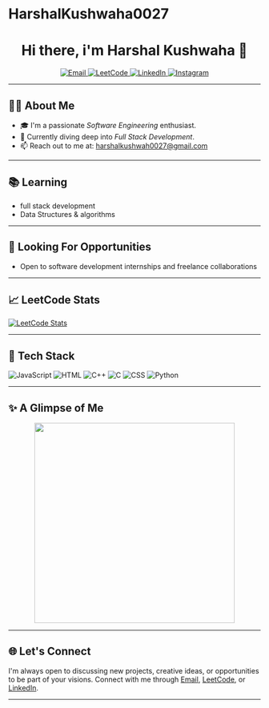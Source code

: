 # HarshalKushwaha0027

<h1 align="center">Hi there, i'm Harshal Kushwaha 👋</h1>

<p align="center">
  <a href="mailto:harshalkushwah0027@gmail.com">
    <img src="https://img.shields.io/badge/Email-harshalkushwah0027@gmail.com-red?style=flat-square&logo=gmail" alt="Email" />
  </a>
  <a href="https://leetcode.com/u/HarshalKushwaha/" target="_blank">
    <img src="https://img.shields.io/badge/LeetCode-HarshalKushwaha-orange?style=flat-square&logo=leetcode" alt="LeetCode" />
  </a>
  <a href="https://www.linkedin.com/in/harshal-kushwaha-46692124a/" target="_blank">
    <img src="https://img.shields.io/badge/LinkedIn-Harshal--Kushwaha--317b62271-blue?style=flat-square&logo=linkedin" alt="LinkedIn" />
  </a>
  <a href="https://www.instagram.com/harshal_kushwah_/" target="_blank">
    <img src="https://img.shields.io/badge/Instagram-@harshal_kushwah_-purple?style=flat-square&logo=instagram" alt="Instagram" />
  </a>
</p>

---

## 👨‍💻 About Me

- 🎓 I'm a passionate *Software Engineering* enthusiast.
- 🌱 Currently diving deep into *Full Stack Development*.
- 📫 Reach out to me at: [harshalkushwah0027@gmail.com](harshalkushwah0027@gmail.com)

---

## 📚 Learning

- full stack development
- Data Structures & algorithms 

---

## 💼 Looking For Opportunities

- Open to software development internships and freelance collaborations

---

## 📈 LeetCode Stats

[![LeetCode Stats](https://leetcard.jacoblin.cool/HarshalKushwaha?theme=dark)](https://leetcode.com/u/HarshalKushwaha/)

---

## 🚀 Tech Stack

![JavaScript](https://img.shields.io/badge/-JavaScript-black?style=flat-square&logo=javascript)
![HTML](<img alt="Static Badge" src="https://img.shields.io/badge/:badgeContent">
)
![C++](https://img.shields.io/badge/-C++-black?style=flat-square&logo=cpp)
![C](https://img.shields.io/badge/-C-black?style=flat-square&logo=c)
![CSS](https://img.shields.io/badge/-CSS-black?style=flat-square&logo=css)
![Python](https://img.shields.io/badge/-Python-black?style=flat-square&logo=python)

---

## ✨ A Glimpse of Me

<p align="center">
  <img src="https://media.giphy.com/media/qgQUggAC3Pfv687qPC/giphy.gif" width="400" />
</p>

---

## 🌐 Let's Connect

I'm always open to discussing new projects, creative ideas, or opportunities to be part of your visions. Connect with me through [Email](harshalkushwah0027@gmail.com), [LeetCode](https://leetcode.com/u/HarshalKushwaha/), or [LinkedIn](https://www.linkedin.com/in/harshal-kushwaha-46692124a/).

---

 

